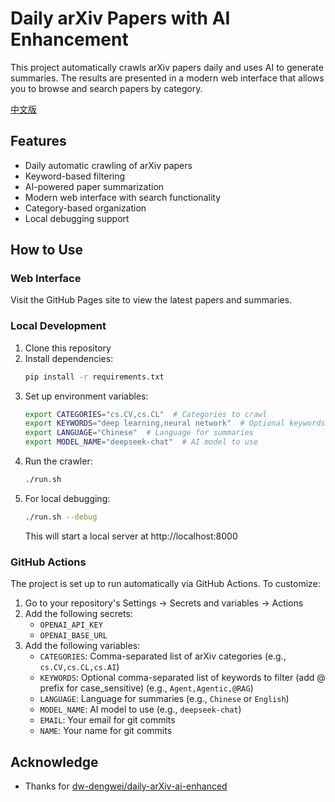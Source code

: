 # Daily arXiv Papers with AI Enhancement

This project automatically crawls arXiv papers daily and uses AI to generate summaries. The results are presented in a modern web interface that allows you to browse and search papers by category.

[中文版](./README.zh.md)

## Features

- Daily automatic crawling of arXiv papers
- Keyword-based filtering
- AI-powered paper summarization
- Modern web interface with search functionality
- Category-based organization
- Local debugging support

## How to Use

### Web Interface
Visit the GitHub Pages site to view the latest papers and summaries.

### Local Development
1. Clone this repository
2. Install dependencies:
   ```bash
   pip install -r requirements.txt
   ```
3. Set up environment variables:
   ```bash
   export CATEGORIES="cs.CV,cs.CL"  # Categories to crawl
   export KEYWORDS="deep learning,neural network"  # Optional keywords to filter
   export LANGUAGE="Chinese"  # Language for summaries
   export MODEL_NAME="deepseek-chat"  # AI model to use
   ```
4. Run the crawler:
   ```bash
   ./run.sh
   ```
5. For local debugging:
   ```bash
   ./run.sh --debug
   ```
   This will start a local server at http://localhost:8000

### GitHub Actions
The project is set up to run automatically via GitHub Actions. To customize:

1. Go to your repository's Settings -> Secrets and variables -> Actions
2. Add the following secrets:
   - `OPENAI_API_KEY`
   - `OPENAI_BASE_URL`
3. Add the following variables:
   - `CATEGORIES`: Comma-separated list of arXiv categories (e.g., `cs.CV,cs.CL,cs.AI`)
   - `KEYWORDS`: Optional comma-separated list of keywords to filter (add @ prefix for case_sensitive) (e.g., `Agent,Agentic,@RAG`)
   - `LANGUAGE`: Language for summaries (e.g., `Chinese` or `English`)
   - `MODEL_NAME`: AI model to use (e.g., `deepseek-chat`)
   - `EMAIL`: Your email for git commits
   - `NAME`: Your name for git commits

## Acknowledge

- Thanks for [dw-dengwei/daily-arXiv-ai-enhanced](https://github.com/dw-dengwei/daily-arXiv-ai-enhanced)
